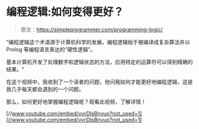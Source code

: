 # 编程逻辑:如何变得更好？

> 原文：<https://simpleprogrammer.com/programming-logic/>

“编程逻辑这个术语源于计算机科学的发展。编程逻辑始于被编译成复杂算法并以 Prolog 等编程语言表达的“硬性逻辑”。

基本计算机开发了处理数字和逻辑状态的方法，应用特定的运算符可以得到精确的结果。"

在这个视频中，我收到了一个读者的问题，他问我如何才能更好地编程逻辑，这是我几乎每天都会遇到的一个问题。

那么，如何更好地掌握编程逻辑呢？观看此视频，了解详情！

[//www.youtube.com/embed/vvrDIsBnvuo?not_used=1](//www.youtube.com/embed/vvrDIsBnvuo?not_used=1)